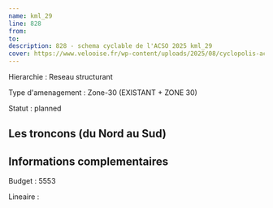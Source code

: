 ```yaml
---
name: kml_29 
line: 828
from: 
to:  
description: 828 - schema cyclable de l'ACSO 2025 kml_29 
cover: https://www.velooise.fr/wp-content/uploads/2025/08/cyclopolis-acso-828.jpg
---
```

Hierarchie : Reseau structurant

Type d'amenagement : Zone-30 (EXISTANT + ZONE 30)

Statut : planned

## Les troncons (du Nord au Sud)

## Informations complementaires

Budget  : 5553 

Lineaire :

